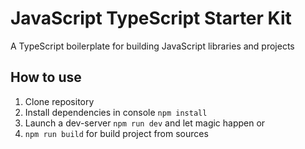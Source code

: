 # JavaScript TypeScript Starter Kit

A TypeScript boilerplate for building JavaScript libraries and projects

## How to use

1. Clone repository
2. Install dependencies in console `npm install`
3. Launch a dev-server `npm run dev` and let magic happen or
4. `npm run build` for build project from sources
